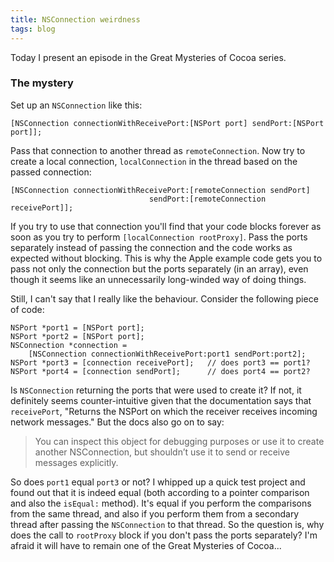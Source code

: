 ```yaml
---
title: NSConnection weirdness
tags: blog
---
```


Today I present an episode in the Great Mysteries of Cocoa series.





### The mystery

Set up an `NSConnection` like this:

    [NSConnection connectionWithReceivePort:[NSPort port] sendPort:[NSPort port]];

Pass that connection to another thread as `remoteConnection`. Now try to create a local connection, `localConnection` in the thread based on the passed connection:

    [NSConnection connectionWithReceivePort:[remoteConnection sendPort]
                                   sendPort:[remoteConnection receivePort]];

If you try to use that connection you'll find that your code blocks forever as soon as you try to perform `[localConnection rootProxy]`. Pass the ports separately instead of passing the connection and the code works as expected without blocking. This is why the Apple example code gets you to pass not only the connection but the ports separately (in an array), even though it seems like an unnecessarily long-winded way of doing things.

Still, I can't say that I really like the behaviour. Consider the following piece of code:

    NSPort *port1 = [NSPort port];
    NSPort *port2 = [NSPort port];
    NSConnection *connection =
        [NSConnection connectionWithReceivePort:port1 sendPort:port2];
    NSPort *port3 = [connection receivePort];   // does port3 == port1?
    NSPort *port4 = [connection sendPort];      // does port4 == port2?

Is `NSConnection` returning the ports that were used to create it? If not, it definitely seems counter-intuitive given that the documentation says that `receivePort`, "Returns the NSPort on which the receiver receives incoming network messages." But the docs also go on to say:

> You can inspect this object for debugging purposes or use it to create another NSConnection, but shouldn’t use it to send or receive messages explicitly.

So does `port1` equal `port3` or not? I whipped up a quick test project and found out that it is indeed equal (both according to a pointer comparison and also the `isEqual:` method). It's equal if you perform the comparisons from the same thread, and also if you perform them from a secondary thread after passing the `NSConnection` to that thread. So the question is, why does the call to `rootProxy` block if you don't pass the ports separately? I'm afraid it will have to remain one of the Great Mysteries of Cocoa...
